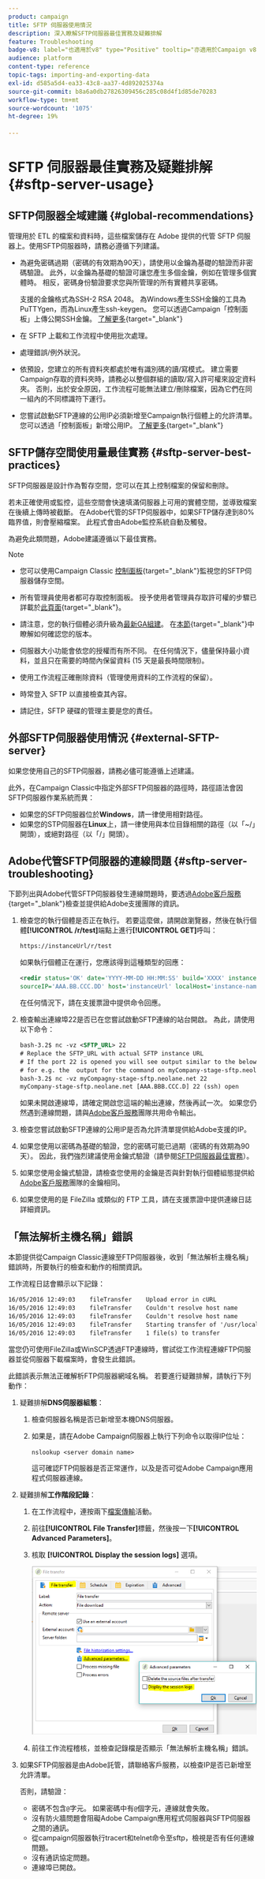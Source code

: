 ```yaml
---
product: campaign
title: SFTP 伺服器使用情況
description: 深入瞭解SFTP伺服器最佳實務及疑難排解
feature: Troubleshooting
badge-v8: label="也適用於v8" type="Positive" tooltip="亦適用於Campaign v8"
audience: platform
content-type: reference
topic-tags: importing-and-exporting-data
exl-id: d585a5d4-ea33-43c8-aa37-4d892025374a
source-git-commit: b8a6a0db27826309456c285c08d4f1d85de70283
workflow-type: tm+mt
source-wordcount: '1075'
ht-degree: 19%

---
```


# SFTP 伺服器最佳實務及疑難排解 {#sftp-server-usage}

## SFTP伺服器全域建議 {#global-recommendations}

管理用於 ETL 的檔案和資料時，這些檔案儲存在 Adobe 提供的代管 SFTP 伺服器上。使用SFTP伺服器時，請務必遵循下列建議。

* 為避免密碼過期（密碼的有效期為90天），請使用以金鑰為基礎的驗證而非密碼驗證。 此外，以金鑰為基礎的驗證可讓您產生多個金鑰，例如在管理多個實體時。 相反，密碼身份驗證要求您與所管理的所有實體共享密碼。

  支援的金鑰格式為SSH-2 RSA 2048。 為Windows產生SSH金鑰的工具為PuTTYgen，而為Linux產生ssh-keygen。 您可以透過Campaign「控制面板」上傳公開SSH金鑰。 [了解更多](https://experienceleague.adobe.com/zh-hant/docs/control-panel/using/sftp-management/key-management){target="_blank"}

* 在 SFTP 上載和工作流程中使用批次處理。

* 處理錯誤/例外狀況。

* 依預設，您建立的所有資料夾都處於唯有識別碼的讀/寫模式。 建立需要Campaign存取的資料夾時，請務必以整個群組的讀取/寫入許可權來設定資料夾。 否則，出於安全原因，工作流程可能無法建立/刪除檔案，因為它們在同一組內的不同標識符下運行。

* 您嘗試啟動SFTP連線的公用IP必須新增至Campaign執行個體上的允許清單。 您可以透過「控制面板」新增公用IP。 [了解更多](https://experienceleague.adobe.com/zh-hant/docs/control-panel/using/sftp-management/ip-range-allow-listing){target="_blank"}

## SFTP儲存空間使用量最佳實務 {#sftp-server-best-practices}

SFTP伺服器是設計作為暫存空間，您可以在其上控制檔案的保留和刪除。

若未正確使用或監控，這些空間會快速填滿伺服器上可用的實體空間，並導致檔案在後續上傳時被截斷。 在Adobe代管的SFTP伺服器中，如果SFTP儲存達到80%臨界值，則會壓縮檔案。 此程式會由Adobe監控系統自動及觸發。

為避免此類問題，Adobe建議遵循以下最佳實務。

>[!NOTE]
>
>* 您可以使用Campaign Classic [控制面板](https://experienceleague.adobe.com/docs/control-panel/using/sftp-management/sftp-storage-management.html?lang=zh-Hant){target="_blank"}監視您的SFTP伺服器儲存空間。
>
>* 所有管理員使用者都可存取控制面板。 授予使用者管理員存取許可權的步驟已詳載於[此頁面](https://experienceleague.adobe.com/docs/control-panel/using/discover-control-panel/managing-permissions.html?lang=zh-Hant#discover-control-panel){target="_blank"}。
>
>* 請注意，您的執行個體必須升級為[最新GA組建](../../rn/using/rn-overview.md)。 在[本節](../../platform/using/launching-adobe-campaign.md#getting-your-campaign-version){target="_blank"}中瞭解如何確認您的版本。

* 伺服器大小功能會依您的授權而有所不同。 在任何情況下，儘量保持最小資料，並且只在需要的時間內保留資料 (15 天是最長時間限制)。

* 使用工作流程正確刪除資料（管理使用資料的工作流程的保留）。

* 時常登入 SFTP 以直接檢查其內容。

* 請記住，SFTP 硬碟的管理主要是您的責任。

## 外部SFTP伺服器使用情況 {#external-SFTP-server}

如果您使用自己的SFTP伺服器，請務必儘可能遵循上述建議。

此外，在Campaign Classic中指定外部SFTP伺服器的路徑時，路徑語法會因SFTP伺服器作業系統而異：

* 如果您的SFTP伺服器位於&#x200B;**Windows**，請一律使用相對路徑。
* 如果您的STP伺服器在&#x200B;**Linux**&#x200B;上，請一律使用與本位目錄相關的路徑（以「~/」開頭），或絕對路徑（以「/」開頭）。

## Adobe代管SFTP伺服器的連線問題 {#sftp-server-troubleshooting}

下節列出與Adobe代管SFTP伺服器發生連線問題時，要透過[Adobe客戶服務](https://helpx.adobe.com/tw/enterprise/admin-guide.html/enterprise/using/support-for-experience-cloud.ug.html){target="_blank"}檢查並提供給Adobe支援團隊的資訊。

1. 檢查您的執行個體是否正在執行。 若要這麼做，請開啟瀏覽器，然後在執行個體&#x200B;**[!UICONTROL /r/test]**&#x200B;端點上進行&#x200B;**[!UICONTROL GET]**&#x200B;呼叫：

   ```xml
   https://instanceUrl/r/test
   ```

   如果執行個體正在運行，您應該得到這種類型的回應：

   ```xml
   <redir status='OK' date='YYYY-MM-DD HH:MM:SS' build='XXXX' instance='instance-name'
   sourceIP='AAA.BB.CCC.DD' host='instanceUrl' localHost='instance-name'/>
   ```

   在任何情況下，請在支援票證中提供命令回應。

1. 檢查輸出連線埠22是否已在您嘗試啟動SFTP連線的站台開啟。 為此，請使用以下命令：

   ```xml
   bash-3.2$ nc -vz <SFTP_URL> 22
   # Replace the SFTP_URL with actual SFTP instance URL
   # If the port 22 is opened you will see output similar to the below one
   # for e.g. the  output for the command on myCompany-stage-sftp.neolane.net after ssh-out, will give
   bash-3.2$ nc -vz myCompagny-stage-sftp.neolane.net 22
   myCompany-stage-sftp.neolane.net [AAA.BBB.CCC.D] 22 (ssh) open
   ```

   如果未開啟連線埠，請確定開啟您這端的輸出連線，然後再試一次。 如果您仍然遇到連線問題，請與[Adobe客戶服務](https://helpx.adobe.com/tw/enterprise/admin-guide.html/enterprise/using/support-for-experience-cloud.ug.html)團隊共用命令輸出。

1. 檢查您嘗試啟動SFTP連線的公用IP是否為允許清單提供給Adobe支援的IP。
1. 如果您使用以密碼為基礎的驗證，您的密碼可能已過期（密碼的有效期為90天）。 因此，我們強烈建議使用金鑰式驗證（請參閱[SFTP伺服器最佳實務](#sftp-server-best-practices)）。
1. 如果您使用金鑰式驗證，請檢查您使用的金鑰是否與針對執行個體組態提供給[Adobe客戶服務](https://helpx.adobe.com/tw/enterprise/admin-guide.html/enterprise/using/support-for-experience-cloud.ug.html)團隊的金鑰相同。
1. 如果您使用的是 FileZilla 或類似的 FTP 工具，請在支援票證中提供連線日誌詳細資訊。

## 「無法解析主機名稱」錯誤

本節提供從Campaign Classic連線至FTP伺服器後，收到「無法解析主機名稱」錯誤時，所要執行的檢查和動作的相關資訊。

工作流程日誌會顯示以下記錄：

```xml
16/05/2016 12:49:03    fileTransfer    Upload error in cURL
16/05/2016 12:49:03    fileTransfer    Couldn't resolve host name
16/05/2016 12:49:03    fileTransfer    Couldn't resolve host name
16/05/2016 12:49:03    fileTransfer    Starting transfer of '/usr/local/neolane/nl6/var/williamreed/export/Recipients' to 'ftp://213.253.61.250/Recipients'
16/05/2016 12:49:03    fileTransfer    1 file(s) to transfer
```

當您仍可使用FileZilla或WinSCP透過FTP連線時，嘗試從工作流程連線FTP伺服器並從伺服器下載檔案時，會發生此錯誤。

此錯誤表示無法正確解析FTP伺服器網域名稱。 若要進行疑難排解，請執行下列動作：

1. 疑難排解&#x200B;**DNS伺服器組態**：

   1. 檢查伺服器名稱是否已新增至本機DNS伺服器。
   1. 如果是，請在Adobe Campaign伺服器上執行下列命令以取得IP位址：

      `nslookup <server domain name>`

      這可確認FTP伺服器是否正常運作，以及是否可從Adobe Campaign應用程式伺服器連線。

1. 疑難排解&#x200B;**工作階段記錄**：

   1. 在工作流程中，連按兩下[檔案傳輸](../../workflow/using/file-transfer.md)活動。
   1. 前往&#x200B;**[!UICONTROL File Transfer]**&#x200B;標籤，然後按一下&#x200B;**[!UICONTROL Advanced Parameters]**。
   1. 核取 **[!UICONTROL Display the session logs]** 選項。

      ![](assets/sftp-error-display-logs.png)

   1. 前往工作流程稽核，並檢查記錄檔是否顯示「無法解析主機名稱」錯誤。

1. 如果SFTP伺服器是由Adobe託管，請聯絡客戶服務，以檢查IP是否已新增至允許清單。

   否則，請驗證：

   * 密碼不包含`@`字元。 如果密碼中有`@`個字元，連線就會失敗。
   * 沒有防火牆問題會阻礙Adobe Campaign應用程式伺服器與SFTP伺服器之間的通訊。
   * 從campaign伺服器執行tracert和telnet命令至sftp，檢視是否有任何連線問題。
   * 沒有通訊協定問題。
   * 連線埠已開啟。
